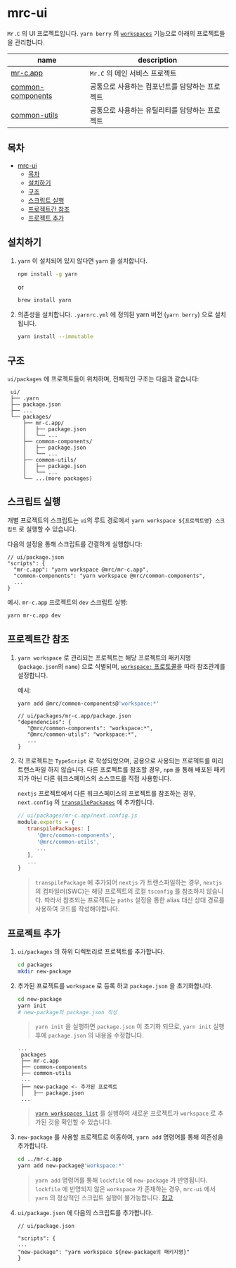 # mrc-ui

`Mr.C` 의 UI 프로젝트입니다.
`yarn berry` 의 [`workspaces`](https://yarnpkg.com/features/workspaces) 기능으로 아래의 프로젝트들을 관리합니다.

| name                                                       | description                                    |
| ---------------------------------------------------------- | ---------------------------------------------- |
| [mr-c.app](/packages/mr-c.app/README.md)                   | `Mr.C` 의 메인 서비스 프로젝트                 |
| [common-components](/packages/common-components/README.md) | 공통으로 사용하는 컴포넌트를 담당하는 프로젝트 |
| [common-utils](/packages/common-utils/README.md)           | 공통으로 사용하는 유틸리티를 담당하는 프로젝트 |

## 목차

- [mrc-ui](#mrc-ui)
  - [목차](#목차)
  - [설치하기](#설치하기)
  - [구조](#구조)
  - [스크립트 실행](#스크립트-실행)
  - [프로젝트간 참조](#프로젝트간-참조)
  - [프로젝트 추가](#프로젝트-추가)

## 설치하기

1. `yarn` 이 설치되어 있지 않다면 `yarn` 을 설치합니다.
   ```bash
   npm install -g yarn
   ```
   or
   ```bash
   brew install yarn
   ```
2. 의존성을 설치합니다.
   `.yarnrc.yml` 에 정의된 yarn 버전 (`yarn berry`) 으로 설치됩니다.

   ```bash
   yarn install --immutable
   ```

## 구조

`ui/packages` 에 프로젝트들이 위치하며, 전체적인 구조는 다음과 같습니다:

```
 ui/
 ├── .yarn
 ├── package.json
 ├── ...
 └── packages/
     ├── mr-c.app/
     │   ├── package.json
     │   └── ...
     ├── common-components/
     │   ├── package.json
     │   └── ...
     ├── common-utils/
     │   ├── package.json
     │   └── ...
     └── ...(more packages)
```

## 스크립트 실행

개별 프로젝트의 스크립트는 `ui`의 루트 경로에서 `yarn workspace ${프로젝트명} 스크립트` 로 실행할 수 있습니다.

다음의 설정을 통해 스크립트를 간결하게 실행합니다:

```jsonc
// ui/package.json
"scripts": {
  "mr-c.app": "yarn workspace @mrc/mr-c.app",
  "common-components": "yarn workspace @mrc/common-components",
  ...
}
```

예시. `mr-c.app` 프로젝트의 `dev` 스크립트 실행:

```bash
yarn mr-c.app dev
```

## 프로젝트간 참조

1. `yarn workspace` 로 관리되는 프로젝트는 해당 프로젝트의 패키지명 (`package.json`의 `name`) 으로 식별되며, [`workspace:` 프로토콜](https://yarnpkg.com/features/workspaces#cross-references)을 따라 참조관계를 설정합니다.

   예시:

   ```bash
   yarn add @mrc/common-components@'workspace:*'
   ```

   ```jsonc
   // ui/packages/mr-c.app/package.json
   "dependencies": {
      "@mrc/common-components": "workspace:*",
      "@mrc/common-utils": "workspace:*",
      ...
   }

   ```

2. 각 프로젝트는 `TypeScript` 로 작성되었으며, 공용으로 사용되는 프로젝트를 미리 트랜스파일 하지 않습니다.
   다른 프로젝트를 참조할 경우, `npm` 을 통해 배포된 패키지가 아닌 다른 워크스페이스의 소스코드를 직접 사용합니다.

   `nextjs` 프로젝트에서 다른 워크스페이스의 프로젝트를 참조하는 경우, `next.config` 의 [`transpilePackages`](https://nextjs.org/docs/app/api-reference/next-config-js/transpilePackages) 에 추가합니다.

   ```javascript
   // ui/packages/mr-c.app/next.config.js
   module.exports = {
      transpilePackages: [
         '@mrc/common-components',
         '@mrc/common-utils',
         ...
      ],
      ...
   }
   ```

   > `transpilePackage` 에 추가되어 `nextjs` 가 트랜스파일하는 경우, `nextjs` 의 컴파일러(SWC)는 해당 프로젝트의 로컬 `tsconfig` 를 참조하지 않습니다. 따라서 참조되는 프로젝트는 `paths` 설정을 통한 alias 대신 상대 경로를 사용하여 코드를 작성해야합니다.

## 프로젝트 추가

1. `ui/packages` 의 하위 디렉토리로 프로젝트를 추가합니다.
   ```bash
   cd packages
   mkdir new-package
   ```
2. 추가된 프로젝트를 `workspace` 로 등록 하고 `package.json` 을 초기화합니다.

   ```bash
   cd new-package
   yarn init
   # new-package의 package.json 작성
   ```

   > `yarn init` 을 실행하면 `package.json` 이 초기화 되므로, `yarn init` 실행 후에 `package.json` 의 내용을 수정합니다.

   ```
   ...
    packages
    ├── mr-c.app
    ├── common-components
    ├── common-utils
    ...
    ├── new-package <- 추가된 프로젝트
    │   ├── package.json
    ...
   ```

   > [`yarn workspaces list`](https://yarnpkg.com/cli/workspaces/list) 를 실행하여 새로운 프로젝트가 `workspace` 로 추가된 것을 확인할 수 있습니다.

3. `new-package` 를 사용할 프로젝트로 이동하여, `yarn add` 명령어를 통해 의존성을 추가합니다.

   ```bash
   cd ../mr-c.app
   yarn add new-package@'workspace:*'
   ```

   > `yarn add` 명령어를 통해 `lockfile` 에 `new-package` 가 반영됩니다. `lockfile` 에 반영되지 않은 `workspace` 가 존재하는 경우, `mrc-ui` 에서 `yarn` 의 정상적인 스크립트 실행이 불가능합니다. [참고](https://github.com/MovieReviewComment/Mr.C/pull/55#discussion_r1332611264)

4. `ui/package.json` 에 다음의 스크립트를 추가합니다.

   ```jsonc
   // ui/package.json

   "scripts": {
   ...
   "new-package": "yarn workspace ${new-package의 패키지명}"
   }
   ```
